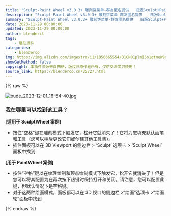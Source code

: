 ```yaml
---
title: "Sculpt-Paint Wheel v3.0.3+ 雕刻饼菜单-群友匿名提供   旧版Sculpt+Paint Wheel 2.31"
description: "Sculpt-Paint Wheel v3.0.3+ 雕刻饼菜单-群友匿名提供   旧版Sculpt+Paint Wheel 2.31"
summary: "Sculpt-Paint Wheel v3.0.3+ 雕刻饼菜单-群友匿名提供   旧版Sculpt+Paint Wheel 2.31"
date: 2023-11-29 00:00:00
updated: 2023-11-29 00:00:00
author: blenderit
tags: 
    - 雕刻插件
categories:
    - blenderco
img: https://img.alicdn.com/imgextra/i1/1856665554/O1CN01plmI5o1qtmeW9oBiw_!!1856665554.jpg
showGetMethod: false
copyright: 本插件资源来自网络，版权归原作者所有，仅供交流学习使用！
source_link: https://blenderco.cn/35727.html
---
```


{% raw %}
<p><img class="aligncenter" src="https://img.alicdn.com/imgextra/i1/1856665554/O1CN01plmI5o1qtmeW9oBiw_!!1856665554.jpg" alt="bude_2023-12-01_16-54-40.jpg"></p><h3>我在哪里可以找到该工具？</h3><p><strong>[适用于 SculptWheel 案例]</strong></p><ul>
<li>按住“空格”键在雕刻模式下触发它，松开它就消失了！它将为您填充默认画笔和工具（您可以稍后更改它们或创建其他工具集）。</li>
<li>插件面板可以在 3D Viewport 的侧边栏 &gt; ‘Sculpt’ 选项卡 &gt; ‘Sculpt Wheel’ 面板中找到</li>
</ul><p><strong>[用于 PaintWheel 案例]</strong></p><ul>
<li>按住“空格”键以在纹理绘制和顶点绘制模式下触发它，松开它就消失了！但是您可以将其配置为在再次按下热键时保持打开和关闭。请注意，您可以配置此键，但默认情况下是空格键。</li>
<li>对于这两种绘画模式，面板都可以在 3D 视口的侧边栏 &gt;“绘画”选项卡 &gt;“绘画轮”面板中找到</li>
</ul>
<div style="display: none">blenderco</div>
{% endraw %}